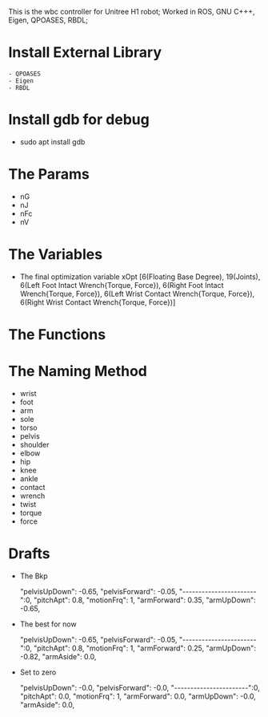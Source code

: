 This is the wbc controller for Unitree H1 robot;
Worked in ROS, GNU C+++, Eigen, QPOASES, RBDL;

# Install  External Library
    - QPOASES
    - Eigen
    - RBDL

# Install gdb for debug
- sudo apt install gdb

# The Params
- nG
- nJ
- nFc
- nV

# The Variables
- The final optimization variable
xOpt [6(Floating Base Degree), 19(Joints), 6(Left Foot Intact Wrench{Torque, Force}), 
      6(Right Foot Intact Wrench{Torque, Force}), 6(Left Wrist Contact Wrench{Torque, Force}), 6(Right Wrist Contact Wrench{Torque, Force})]


# The Functions


# The Naming Method
- wrist
- foot
- arm
- sole
- torso
- pelvis
- shoulder
- elbow
- hip
- knee
- ankle
- contact
- wrench
- twist
- torque
- force

# Drafts
- The Bkp

    "pelvisUpDown": -0.65,
    "pelvisForward": -0.05,
    "-----------------------":0,
    "pitchApt": 0.8,
    "motionFrq": 1,
    "armForward": 0.35,
    "armUpDown": -0.65,

- The best for now

    "pelvisUpDown": -0.65,
    "pelvisForward": -0.05,
    "-----------------------":0,
    "pitchApt": 0.8,
    "motionFrq": 1,
    "armForward": 0.25,
    "armUpDown": -0.82,
    "armAside": 0.0,

- Set to zero

    "pelvisUpDown": -0.0,
    "pelvisForward": -0.0,
    "-----------------------":0,
    "pitchApt": 0.0,
    "motionFrq": 1,
    "armForward": 0.0,
    "armUpDown": -0.0,
    "armAside": 0.0,